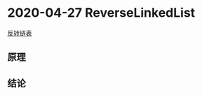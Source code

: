 # 2020-04-27 ReverseLinkedList
[反转链表](https://leetcode-cn.com/problems/reverse-linked-list/)


## 原理


## 结论
